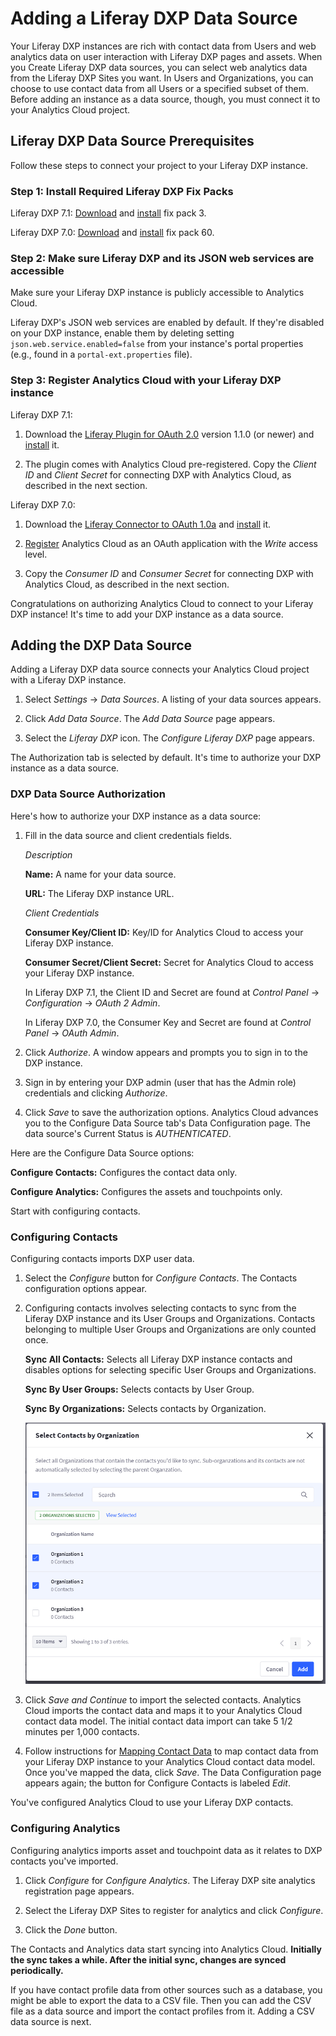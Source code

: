 # Adding a Liferay DXP Data Source [](id=adding-a-liferay-dxp-data-source)

Your Liferay DXP instances are rich with contact data from Users and web
analytics data on user interaction with Liferay DXP pages and assets. When you
Create Liferay DXP data sources, you can select web analytics data from the
Liferay DXP Sites you want. In Users and Organizations, you can choose to use
contact data from all Users or a specified subset of them. Before adding an
instance as a data source, though, you must connect it to your Analytics Cloud
project. 

## Liferay DXP Data Source Prerequisites [](id=liferay-dxp-data-source-prerequisites)

Follow these steps to connect your project to your Liferay DXP instance.

### Step 1: Install Required Liferay DXP Fix Packs [](id=step-2-install-required-liferay-dxp-fix-packs)

Liferay DXP 7.1: 
[Download](https://help.liferay.com/hc/en-us/categories/360000872531)
and
[install](/discover/deployment/-/knowledge_base/7-1/installing-patches) 
fix pack 3. 

Liferay DXP 7.0: 
[Download](https://help.liferay.com/hc/en-us/categories/360000867932)
and 
[install](/discover/deployment/-/knowledge_base/7-0/patching-tool#installing-patches)
fix pack 60. 

### Step 2: Make sure Liferay DXP and its JSON web services are accessible [](id=step-2-make-sure-liferay-dxp-and-its-json-web-services-are-accessible)

Make sure your Liferay DXP instance is publicly accessible to Analytics Cloud. 

Liferay DXP's JSON web services are enabled by default. If they're disabled on
your DXP instance, enable them by deleting setting
`json.web.service.enabled=false` from your instance's portal properties (e.g.,
found in a `portal-ext.properties` file). 

### Step 3: Register Analytics Cloud with your Liferay DXP instance [](id=step-2-register-analytics-cloud-with-your-liferay-dxp-instance)

Liferay DXP 7.1: 

1.  Download the 
    [Liferay Plugin for OAuth 2.0](https://web.liferay.com/marketplace/-/mp/application/109571986)
    version 1.1.0 (or newer) and
    [install](/discover/portal/-/knowledge_base/7-1/installing-apps-manually)
    it.

2.  The plugin comes with Analytics Cloud pre-registered. Copy the *Client ID*
    and *Client Secret* for connecting DXP with Analytics Cloud, as described
    in the next section.

Liferay DXP 7.0:

1.  Download the
    [Liferay Connector to OAuth 1.0a](https://web.liferay.com/marketplace/-/mp/application/45261909)
    and
    [install](/discover/portal/-/knowledge_base/7-0/installing-apps-manually)
    it. 

2.  [Register](/discover/deployment/-/knowledge_base/7-0/oauth)
    Analytics Cloud as an OAuth application with the *Write* access level. 

3.  Copy the *Consumer ID* and *Consumer Secret* for connecting DXP with 
    Analytics Cloud, as described in the next section. 

Congratulations on authorizing Analytics Cloud to connect to your Liferay DXP
instance! It's time to add your DXP instance as a data source. 

## Adding the DXP Data Source [](id=adding-the-dxp-data-source)

Adding a Liferay DXP data source connects your Analytics Cloud project with
a Liferay DXP instance. 

1.  Select *Settings* &rarr; *Data Sources*. A listing of your data sources 
    appears.

2.  Click *Add Data Source*. The *Add Data Source* page appears. 

3.  Select the *Liferay DXP* icon. The *Configure Liferay DXP* page appears.

The Authorization tab is selected by default. It's time to authorize your DXP
instance as a data source. 

### DXP Data Source Authorization [](id=dxp-data-source-authorization)

Here's how to authorize your DXP instance as a data source: 

1.  Fill in the data source and client credentials fields. 

    *Description* 

    **Name:** A name for your data source.

    **URL:** The Liferay DXP instance URL. 

    *Client Credentials*

    **Consumer Key/Client ID:** Key/ID for Analytics Cloud to access your Liferay DXP instance. 

    **Consumer Secret/Client Secret:** Secret for Analytics Cloud to access your
    Liferay DXP instance. 

    In Liferay DXP 7.1, the Client ID and Secret are found at *Control Panel*
    &rarr; *Configuration* &rarr; *OAuth 2 Admin*.

    In Liferay DXP 7.0, the Consumer Key and Secret are found at *Control Panel*
    &rarr; *OAuth Admin*. 

2.  Click *Authorize*. A window appears and prompts you to sign in to the DXP 
    instance. 

3.  Sign in by entering your DXP admin (user that has the Admin role) 
    credentials and clicking *Authorize*. 

4.  Click *Save* to save the authorization options. Analytics Cloud advances you
    to the Configure Data Source tab's Data Configuration page. The data
    source's Current Status is *AUTHENTICATED*. 

Here are the Configure Data Source options:
 
**Configure Contacts:** Configures the contact data only.

**Configure Analytics:** Configures the assets and touchpoints only.

Start with configuring contacts. 

### Configuring Contacts [](id=configuring-contacts)

Configuring contacts imports DXP user data. 

1.  Select the *Configure* button for *Configure Contacts*. The Contacts 
    configuration options appear. 

2.  Configuring contacts involves selecting contacts to sync from the Liferay
    DXP instance and its User Groups and Organizations. Contacts belonging to
    multiple User Groups and Organizations are only counted once. 

    **Sync All Contacts:** Selects all Liferay DXP instance contacts and disables
    options for selecting specific User Groups and Organizations.

    **Sync By User Groups:** Selects contacts by User Group.

    **Sync By Organizations:** Selects contacts by Organization. 

    ![Figure 1: Analytics Cloud lets you select and import contacts from a Liferay DXP instance and its Organizations and User Groups.](../../images/select-dxp-contacts-by-org.png)

3.  Click *Save and Continue* to import the selected contacts. Analytics Cloud
    imports the contact data and maps it to your Analytics Cloud contact data
    model. The initial contact data import can take 5 1/2 minutes per 1,000
    contacts. 

4.  Follow instructions for 
    [Mapping Contact Data](https://github.com/liferay/liferay-docs/blob/7.1.x/discover/analytics-cloud/articles/02-getting-started/04-mapping-contact-data.markdown)
    to  map contact data from your Liferay DXP instance to your Analytics Cloud
    contact data model. Once you've mapped the data, click *Save*. The Data
    Configuration page appears again; the button for Configure Contacts is
    labeled *Edit*. 

You've configured Analytics Cloud to use your Liferay DXP contacts. 

### Configuring Analytics [](id=configuring-analytics)

Configuring analytics imports asset and touchpoint data as it relates to DXP
contacts you've imported. 

1.  Click *Configure* for *Configure Analytics*. The Liferay DXP site analytics
    registration page appears. 

2.  Select the Liferay DXP Sites to register for analytics and click 
    *Configure*.

5. Click the *Done* button. 

The Contacts and Analytics data start syncing into Analytics Cloud. **Initially 
the sync takes a while. After the initial sync, changes are synced 
periodically.**

If you have contact profile data from other sources such as a database, you
might be able to export the data to a CSV file. Then you can add the CSV file as
a data source and import the contact profiles from it. Adding a CSV data source
is next. 
